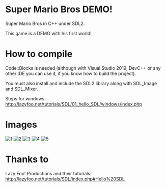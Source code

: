 # Super Mario Bros DEMO!
Super Mario Bros in C++ under SDL2. 

This game is a DEMO with his first world!

# How to compile
Code::Blocks is needed (although with Visual Studio 2019, DevC++ or any other IDE you can use it, if you know how to build the project).

You must also install and include the SDL2 library along with SDL_Image and SDL_Mixer.

Steps for windows: http://lazyfoo.net/tutorials/SDL/01_hello_SDL/windows/index.php

# Images
![1](https://user-images.githubusercontent.com/82490615/141695505-c4091ea2-2b91-4fbc-ba62-76629805a416.png)
![2](https://user-images.githubusercontent.com/82490615/141695507-634e1b71-1689-46c9-a115-a1b3a296bf1f.png)
![3](https://user-images.githubusercontent.com/82490615/141695508-89d8eff7-d2da-476b-a201-4bffda130b0d.png)
![4](https://user-images.githubusercontent.com/82490615/141695509-8497b065-7922-43ff-a677-7882b6235016.png)
![5](https://user-images.githubusercontent.com/82490615/141695510-dff6e64d-06d2-4f62-ae3e-f0c527268700.png)


# Thanks to
Lazy Foo' Productions and their tutorials: http://lazyfoo.net/tutorials/SDL/index.php#Hello%20SDL
